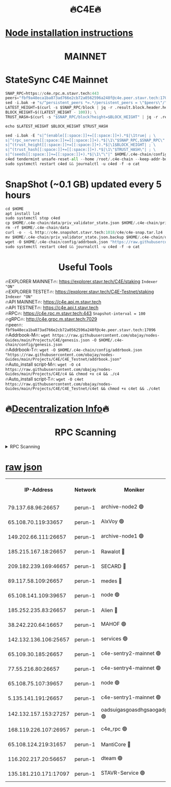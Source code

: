 <h1 align="center"> 🔥C4E🔥</h1>

[Node installation instructions](https://github.com/obajay/nodes-Guides/tree/main/Projects/C4E)
=

<h1 align="center"> MAINNET</h1>

# StateSync C4E Mainnet
```python
SNAP_RPC=https://c4e.rpc.m.stavr.tech:443
peers="fbf9a48eca1ba873ad766e2cb72a0562596a248f@c4e.peer.stavr.tech:17096"
sed -i.bak -e "s/^persistent_peers *=.*/persistent_peers = \"$peers\"/" $HOME/.c4e-chain/config/config.toml
LATEST_HEIGHT=$(curl -s $SNAP_RPC/block | jq -r .result.block.header.height); \
BLOCK_HEIGHT=$((LATEST_HEIGHT - 100)); \
TRUST_HASH=$(curl -s "$SNAP_RPC/block?height=$BLOCK_HEIGHT" | jq -r .result.block_id.hash)

echo $LATEST_HEIGHT $BLOCK_HEIGHT $TRUST_HASH

sed -i.bak -E "s|^(enable[[:space:]]+=[[:space:]]+).*$|\1true| ; \
s|^(rpc_servers[[:space:]]+=[[:space:]]+).*$|\1\"$SNAP_RPC,$SNAP_RPC\"| ; \
s|^(trust_height[[:space:]]+=[[:space:]]+).*$|\1$BLOCK_HEIGHT| ; \
s|^(trust_hash[[:space:]]+=[[:space:]]+).*$|\1\"$TRUST_HASH\"| ; \
s|^(seeds[[:space:]]+=[[:space:]]+).*$|\1\"\"|" $HOME/.c4e-chain/config/config.toml
c4ed tendermint unsafe-reset-all --home /root/.c4e-chain --keep-addr-book
sudo systemctl restart c4ed && journalctl -u c4ed -f -o cat
```
# SnapShot (~0.1 GB) updated every 5 hours
```python
cd $HOME
apt install lz4
sudo systemctl stop c4ed
cp $HOME/.c4e-chain/data/priv_validator_state.json $HOME/.c4e-chain/priv_validator_state.json.backup
rm -rf $HOME/.c4e-chain/data
curl -o - -L http://c4e.snapshot.stavr.tech:1018/c4e/c4e-snap.tar.lz4 | lz4 -c -d - | tar -x -C $HOME/.c4e-chain --strip-components 2
mv $HOME/.c4e-chain/priv_validator_state.json.backup $HOME/.c4e-chain/data/priv_validator_state.json
wget -O $HOME/.c4e-chain/config/addrbook.json "https://raw.githubusercontent.com/obajay/nodes-Guides/main/Projects/C4E/addrbook.json"
sudo systemctl restart c4ed && journalctl -u c4ed -f -o cat
```
 <h1 align="center"> Useful Tools</h1>

🔥EXPLORER MAINNET🔥:  https://explorer.stavr.tech/C4E/staking            `Indexer "ON"` \
🔥EXPLORER TESTET🔥:   https://explorer.stavr.tech/C4E-Testnet/staking     `Indexer "ON"` \
🔥API MAINNET🔥:       https://c4e.api.m.stavr.tech \
🔥API TESTNET🔥:       https://c4e.api.t.stavr.tech \
🔥RPC🔥:               https://c4e.rpc.m.stavr.tech:443                  `Snapshot-interval = 100` \
🔥gRPC🔥:              http://c4e.grpc.m.stavr.tech:7029 \
🔥peer🔥:              `fbf9a48eca1ba873ad766e2cb72a0562596a248f@c4e.peer.stavr.tech:17096` \
🔥Addrbook-M🔥:    ```wget https://raw.githubusercontent.com/obajay/nodes-Guides/main/Projects/C4E/genesis.json -O $HOME/.c4e-chain/config/genesis.json``` \
🔥Addrbook-T🔥:    ```wget -O $HOME/.c4e-chain/config/addrbook.json "https://raw.githubusercontent.com/obajay/nodes-Guides/main/Projects/C4E/C4E_Testnet/addrbook.json"``` \
🔥Auto_install script-M🔥: ```wget -O c4 https://raw.githubusercontent.com/obajay/nodes-Guides/main/Projects/C4E/c4 && chmod +x c4 && ./c4``` \
🔥Auto_install script-T🔥: ```wget -O c4et https://raw.githubusercontent.com/obajay/nodes-Guides/main/Projects/C4E/C4E_Testnet/c4et && chmod +x c4et && ./c4et```

🔥[Decentralization Info](https://github.com/obajay/StateSync-snapshots/tree/main/Projects/C4E/Decentralization)🔥
=

<h1 align="center"> RPC Scanning</h1>

<details>
<summary>RPC Scanning</summary>

<h2 align="center"> We scan nodes in real time every 4 hours. And we provide the final result of RPC endpoints.
We cannot influence the operation of these nodes in any way. </h2>


```python
If Voting Power is higher than 0 --> then the Node is a validator of the network and may be subject to attack and be a potential threat to the chain.
```
```python
We marked such validators with a red symbol
```

</details>

[raw json](https://rpc-check.c4e.stavr.tech/c4e/rpc-c4e-result.json)
=



<table><tr><th>IP-Address</th><th>Network</th><th>Moniker</th><th>Latest Block Height</th><th>Earliest Block Height</th><th>Catching Up</th><th>Tx Index</th><th>Voting Power</th><th>Scan Time</th></tr><tr><td>79.137.68.96:26657</td><td>perun-1</td><td>archive-node2 🟢</td><td>7705981</td><td>1</td><td>False</td><td>on</td><td>0</td><td>2024-03-23T08:01:24.616299477UTC</td></tr><tr><td>65.108.70.119:33657</td><td>perun-1</td><td>AlxVoy 🟢</td><td>7705983</td><td>1</td><td>False</td><td>on</td><td>0</td><td>2024-03-23T08:01:38.863394875UTC</td></tr><tr><td>149.202.66.111:26657</td><td>perun-1</td><td>archive-node1 🟢</td><td>7705986</td><td>1</td><td>False</td><td>on</td><td>0</td><td>2024-03-23T08:01:56.112549458UTC</td></tr><tr><td>185.215.167.18:26657</td><td>perun-1</td><td>Rawalot 🔴</td><td>7705989</td><td>1090501</td><td>False</td><td>on</td><td>450091</td><td>2024-03-23T08:02:11.702375800UTC</td></tr><tr><td>209.182.239.169:46657</td><td>perun-1</td><td>SECARD 🔴</td><td>7705986</td><td>2616101</td><td>False</td><td>off</td><td>749308</td><td>2024-03-23T08:01:51.449937865UTC</td></tr><tr><td>89.117.58.109:26657</td><td>perun-1</td><td>medes 🔴</td><td>7705988</td><td>2826001</td><td>False</td><td>off</td><td>891025</td><td>2024-03-23T08:02:07.312256603UTC</td></tr><tr><td>65.108.141.109:39657</td><td>perun-1</td><td>node 🟢</td><td>7705981</td><td>5303301</td><td>False</td><td>on</td><td>0</td><td>2024-03-23T08:01:26.969202357UTC</td></tr><tr><td>185.252.235.83:26657</td><td>perun-1</td><td>Alien 🔴</td><td>7705986</td><td>6502501</td><td>False</td><td>on</td><td>648215</td><td>2024-03-23T08:01:56.443449405UTC</td></tr><tr><td>38.242.220.64:16657</td><td>perun-1</td><td>MAHOF 🟢</td><td>7705986</td><td>6885501</td><td>False</td><td>on</td><td>0</td><td>2024-03-23T08:01:53.827510851UTC</td></tr><tr><td>142.132.136.106:25657</td><td>perun-1</td><td>services 🟢</td><td>7705984</td><td>7012001</td><td>False</td><td>on</td><td>0</td><td>2024-03-23T08:01:41.476632743UTC</td></tr><tr><td>65.109.30.185:26657</td><td>perun-1</td><td>c4e-sentry2-mainnet 🟢</td><td>7705987</td><td>7284001</td><td>False</td><td>on</td><td>0</td><td>2024-03-23T08:02:00.889506830UTC</td></tr><tr><td>77.55.216.80:26657</td><td>perun-1</td><td>c4e-sentry4-mainnet 🟢</td><td>7705983</td><td>7297001</td><td>False</td><td>on</td><td>0</td><td>2024-03-23T08:01:38.534400614UTC</td></tr><tr><td>65.108.75.107:39657</td><td>perun-1</td><td>node 🟢</td><td>7705984</td><td>7300001</td><td>False</td><td>on</td><td>0</td><td>2024-03-23T08:01:41.762605868UTC</td></tr><tr><td>5.135.141.191:26657</td><td>perun-1</td><td>c4e-sentry1-mainnet 🟢</td><td>7705981</td><td>7300501</td><td>False</td><td>on</td><td>0</td><td>2024-03-23T08:01:24.134590914UTC</td></tr><tr><td>142.132.157.153:27257</td><td>perun-1</td><td>oadsuigasgoasdhgsaogadg 🟢</td><td>7705981</td><td>7574001</td><td>False</td><td>on</td><td>0</td><td>2024-03-23T08:01:21.867904086UTC</td></tr><tr><td>168.119.226.107:26957</td><td>perun-1</td><td>c4e_rpc 🟢</td><td>7705982</td><td>7605982</td><td>False</td><td>on</td><td>0</td><td>2024-03-23T08:01:31.719381433UTC</td></tr><tr><td>65.108.124.219:31657</td><td>perun-1</td><td>MantiCore 🔴</td><td>7705983</td><td>7605983</td><td>False</td><td>off</td><td>729979</td><td>2024-03-23T08:01:38.193598495UTC</td></tr><tr><td>116.202.217.20:56657</td><td>perun-1</td><td>dteam 🟢</td><td>7705981</td><td>7660701</td><td>False</td><td>on</td><td>0</td><td>2024-03-23T08:01:24.331998152UTC</td></tr><tr><td>135.181.210.171:17097</td><td>perun-1</td><td>STAVR-Service 🟢</td><td>7705984</td><td>7705701</td><td>False</td><td>on</td><td>0</td><td>2024-03-23T08:01:42.064840832UTC</td></tr></table>
